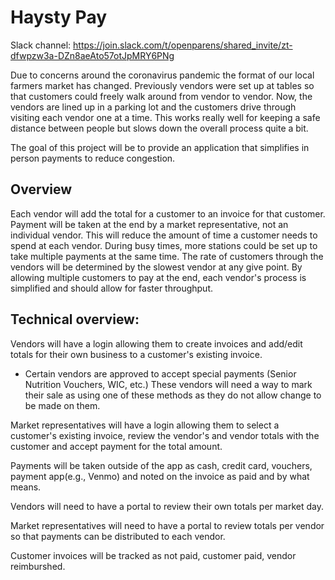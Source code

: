 # Haysty Pay

Slack channel: https://join.slack.com/t/openparens/shared_invite/zt-dfwpzw3a-DZn8aeAto57otJpMRY6PNg

Due to concerns around the coronavirus pandemic the format of our local farmers market has changed. Previously vendors were set up at tables so that customers could freely walk around from vendor to vendor. Now, the vendors are lined up in a parking lot and the customers drive through visiting each vendor one at a time. This works really well for keeping a safe distance between people but slows down the overall process quite a bit.

The goal of this project will be to provide an application that simplifies in person payments to reduce congestion.

## Overview

Each vendor will add the total for a customer to an invoice for that customer. Payment will be taken at the end by a market representative, not an individual vendor. This will reduce the amount of time a customer needs to spend at each vendor. During busy times, more stations could be set up to take multiple payments at the same time. The rate of customers through the vendors will be determined by the slowest vendor at any give point. By allowing multiple customers to pay at the end, each vendor's process is simplified and should allow for faster throughput.

## Technical overview:

Vendors will have a login allowing them to create invoices and add/edit totals for their own business to a customer's existing invoice.
  - Certain vendors are approved to accept special payments (Senior Nutrition Vouchers, WIC, etc.) These vendors will need a way to mark their sale as using one of these methods as they do not allow change to be made on them.

Market representatives will have a login allowing them to select a customer's existing invoice, review the vendor's and vendor totals with the customer and accept payment for the total amount.

Payments will be taken outside of the app as cash, credit card, vouchers, payment app(e.g., Venmo) and noted on the invoice as paid and by what means.

Vendors will need to have a portal to review their own totals per market day.

Market representatives will need to have a portal to review totals per vendor so that payments can be distributed to each vendor.

Customer invoices will be tracked as not paid, customer paid, vendor reimburshed.
